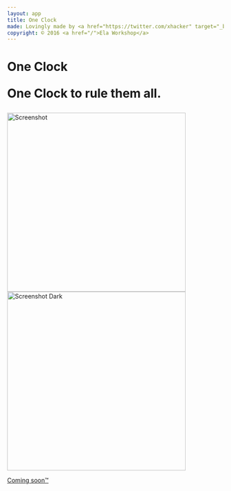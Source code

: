 ```yaml
---
layout: app
title: One Clock
made: Lovingly made by <a href="https://twitter.com/xhacker" target="_blank">@xhacker</a>, <a href="https://twitter.com/aquarhead" target="_blank">@aquarhead</a> and <a href="https://twitter.com/Ceecirno" target="_blank">@Cee</a>
copyright: © 2016 <a href="/">Ela Workshop</a>
---
```


<h1>
    <p class="main">One Clock</p>
    <p class="sub">One Clock to rule them all.</p>
</h1>

<img class="screenshot" src="/images/oneclock/screenshot.png" alt="Screenshot" width="415">

<img class="screenshot" src="/images/oneclock/screenshot-dark.png" alt="Screenshot Dark" width="415">

<p class="coming"><a href="https://rink.hockeyapp.net/apps/e718f0d66a5e4070897854315657b48a">Coming soon™</a></p>
